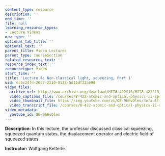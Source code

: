 ```yaml
---
content_type: resource
description: ''
end_time: ''
file: null
learning_resource_types:
- Lecture Videos
ocw_type: ''
optional_tab_title: ''
optional_text: ''
parent_title: Video Lectures
parent_type: CourseSection
related_resources_text: ''
resource_index_text: ''
resourcetype: Video
start_time: ''
title: 'Lecture 4: Non-classical light, squeezing, Part 1'
uid: dc5c24fd-2087-2310-0122-5d11df33a99d
video_files:
  archive_url: http://www.archive.org/download/MIT8.422S13/MIT8_422S13_lec04-1_300k.mp4
  video_captions_file: /courses/8-422-atomic-and-optical-physics-ii-spring-2013/63a5c13bb4a758018923b5af8fdfa2b5_QE-9hHvOles.vtt
  video_thumbnail_file: https://img.youtube.com/vi/QE-9hHvOles/default.jpg
  video_transcript_file: /courses/8-422-atomic-and-optical-physics-ii-spring-2013/e802971542bb1528663cb42667e77405_QE-9hHvOles.pdf
video_metadata:
  youtube_id: QE-9hHvOles
---
```


**Description:** In this lecture, the professor discussed classical squeezing, squeezed quantum states, the displacement operator and electric field of squeezed states.

**Instructor:** Wolfgang Ketterle



